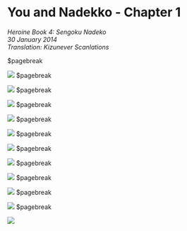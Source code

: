 # You and Nadekko - Chapter 1

_Heroine Book 4: Sengoku Nadeko_  
_30 January 2014_  
_Translation: Kizunever Scanlations_


<!-- Hack for forcing page-breaks -->
$pagebreak

![](06_you_and_nadekko_ch1_01.jpg)
$pagebreak

![](06_you_and_nadekko_ch1_02.jpg) 
$pagebreak

![](06_you_and_nadekko_ch1_03.jpg)
$pagebreak

![](06_you_and_nadekko_ch1_04.jpg)
$pagebreak

![](06_you_and_nadekko_ch1_05.jpg)
$pagebreak

![](06_you_and_nadekko_ch1_06.jpg)
$pagebreak

![](06_you_and_nadekko_ch1_07.jpg)
$pagebreak

![](06_you_and_nadekko_ch1_08.jpg)
$pagebreak

![](06_you_and_nadekko_ch1_09.jpg)
$pagebreak

![](06_you_and_nadekko_ch1_10.jpg)
$pagebreak

![](06_you_and_nadekko_ch1_11.jpg)
